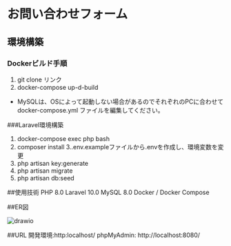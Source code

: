 # お問い合わせフォーム

## 環境構築

### Dockerビルド手順

1. git clone リンク
2. docker-compose up-d-build

* MySQLは、OSによって起動しない場合があるのでそれぞれのPCに合わせて docker-compose.yml ファイルを編集してください。

###Laravel環境構築
1. docker-compose exec php bash
2. composer install
3..env.exampleファイルから.envを作成し、環境変数を変更
4. php artisan key:generate
5. php artisan migrate
6. php artisan db:seed
   
##使用技術
PHP 8.0
Laravel 10.0
MySQL 8.0
Docker / Docker Compose

##ER図

![drawio](https://github.com/user-attachments/assets/44ce3e9a-67cf-46ad-8a8d-fcbd5fa8c9d6)


##URL
開発環境:http:localhost/
phpMyAdmin: http://localhost:8080/
